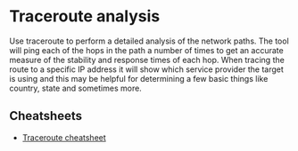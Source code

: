 # Traceroute analysis

Use traceroute to perform a detailed analysis of the network paths. The tool will ping each of the hops in the path a number of times to get an accurate measure of the stability and response times of each hop. When tracing the route to a specific IP address it will show which service provider the target is using and this may be helpful for determining a few basic things like country, state and sometimes more. 

## Cheatsheets

* [Traceroute cheatsheet](https://github.com/tymyrddin/nest-egg/blob/main/cheatsheets/Traceroute-cheatsheet.md)
